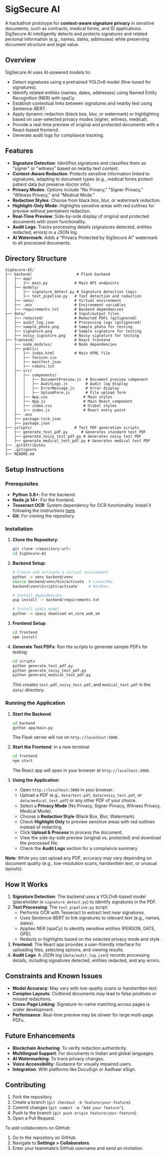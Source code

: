 # SigSecure AI

A hackathon prototype for **context-aware signature privacy** in sensitive documents, such as contracts, medical forms, and ID applications. SigSecure AI intelligently detects and protects signatures and related personal information (e.g., names, dates, addresses) while preserving document structure and legal value.

## Overview

SigSecure AI uses AI-powered models to:
- Detect signatures using a pretrained YOLOv8 model (fine-tuned for signatures).
- Identify related entities (names, dates, addresses) using Named Entity Recognition (NER) with spaCy.
- Establish contextual links between signatures and nearby text using Sentence-BERT.
- Apply dynamic redaction (black box, blur, or watermark) or highlighting based on user-selected privacy modes (signer, witness, medical).
- Provide a real-time preview of original and protected documents with a React-based frontend.
- Generate audit logs for compliance tracking.

## Features

- **Signature Detection**: Identifies signatures and classifies them as "signer" or "witness" based on nearby text context.
- **Context-Aware Redaction**: Protects sensitive information linked to signatures, adapting to document types (e.g., medical forms protect patient data but preserve doctor info).
- **Privacy Modes**: Options include "No Privacy," "Signer Privacy," "Witness Privacy," and "Medical Mode."
- **Redaction Styles**: Choose from black box, blur, or watermark redaction.
- **Highlight-Only Mode**: Highlights sensitive areas with red outlines for preview without permanent redaction.
- **Real-Time Preview**: Side-by-side display of original and protected documents with zoom functionality.
- **Audit Logs**: Tracks processing details (signatures detected, entities redacted, errors) in a JSON log.
- **AI Watermark**: Adds a "Privacy Protected by SigSecure AI" watermark to all processed documents.

## Directory Structure

```
SigSecure-AI/
├── backend/                    # Flask backend
│   ├── app/
│   │   ├── main.py            # Main API endpoints
│   ├── models/
│   │   ├── signature_detect.py # Signature detection logic
│   │   ├── text_pipeline.py   # Text detection and redaction
│   ├── venv/                  # Virtual environment
│   ├── .env                   # Environment variables
│   ├── requirements.txt       # Backend dependencies
├── data/                      # Input/output files
│   ├── redacted/              # Redacted PDFs (gitignored)
│   ├── audit_log.json         # Processing logs (gitignored)
│   ├── sample_photo.png       # Sample photo for testing
│   ├── signature.png          # Sample signature for testing
│   ├── noisy_signature.png    # Noisy signature for testing
├── frontend/                  # React frontend
│   ├── node_modules/          # Node dependencies
│   ├── public/
│   │   ├── index.html         # Main HTML file
│   │   ├── favicon.ico
│   │   ├── manifest.json
│   │   ├── robots.txt
│   ├── src/
│   │   ├── components/
│   │   │   ├── DocumentPreview.js  # Document preview component
│   │   │   ├── AuditLogs.js        # Audit log display
│   │   │   ├── ErrorMessage.js     # Error display
│   │   │   ├── UploadForm.js       # File upload form
│   │   ├── App.css                # Main styles
│   │   ├── App.js                 # Main React component
│   │   ├── index.css              # Global styles
│   │   ├── index.js               # React entry point
│   ├── .env
│   ├── package-lock.json
│   ├── package.json
├── scripts/                   # Test PDF generation scripts
│   ├── generate_test_pdf.py      # Generates standard test PDF
│   ├── generate_noisy_test_pdf.py # Generates noisy test PDF
│   ├── generate_medical_test_pdf.py # Generates medical test PDF
├── .gitattributes
├── .gitignore
├── README.md
```

## Setup Instructions

### Prerequisites
- **Python 3.8+**: For the backend.
- **Node.js 14+**: For the frontend.
- **Tesseract OCR**: System dependency for OCR functionality. Install it following the instructions [here](https://github.com/tesseract-ocr/tesseract#installing-tesseract).
- **Git**: For cloning the repository.

### Installation

1. **Clone the Repository**:
   ```bash
   git clone <repository-url>
   cd SigSecure-AI
   ```

2. **Backend Setup**:
   ```bash
   # Create and activate a virtual environment
   python -m venv backend/venv
   source backend/venv/bin/activate  # Linux/Mac
   backend\venv\Scripts\activate     # Windows

   # Install dependencies
   pip install -r backend/requirements.txt

   # Install spaCy model
   python -m spacy download en_core_web_sm
   ```

3. **Frontend Setup**:
   ```bash
   cd frontend
   npm install
   ```

4. **Generate Test PDFs**:
   Run the scripts to generate sample PDFs for testing:
   ```bash
   cd scripts
   python generate_test_pdf.py
   python generate_noisy_test_pdf.py
   python generate_medical_test_pdf.py
   ```
   This creates `test.pdf`, `noisy_test.pdf`, and `medical_test.pdf` in the `data/` directory.

### Running the Application

1. **Start the Backend**:
   ```bash
   cd backend
   python app/main.py
   ```
   The Flask server will run on `http://localhost:5000`.

2. **Start the Frontend**:
   In a new terminal:
   ```bash
   cd frontend
   npm start
   ```
   The React app will open in your browser at `http://localhost:3000`.

3. **Using the Application**:
   - Open `http://localhost:3000` in your browser.
   - Upload a PDF (e.g., `data/test.pdf`, `data/noisy_test.pdf`, or `data/medical_test.pdf`) or any other PDF of your choice.
   - Select a **Privacy Mode** (No Privacy, Signer Privacy, Witness Privacy, Medical Mode).
   - Choose a **Redaction Style** (Black Box, Blur, Watermark).
   - Check **Highlight Only** to preview sensitive areas with red outlines instead of redacting.
   - Click **Upload & Process** to process the document.
   - View the side-by-side preview (original vs. protected) and download the processed file.
   - Check the **Audit Logs** section for a compliance summary.

**Note**: While you can upload any PDF, accuracy may vary depending on document quality (e.g., low-resolution scans, handwritten text, or unusual layouts).

## How It Works

1. **Signature Detection**: The backend uses a YOLOv8-based model (placeholder in `signature_detect.py`) to identify signatures in the PDF.
2. **Text Processing**: The `text_pipeline.py` script:
   - Performs OCR with Tesseract to extract text near signatures.
   - Uses Sentence-BERT to link signatures to relevant text (e.g., names, dates).
   - Applies NER (spaCy) to identify sensitive entities (PERSON, DATE, GPE).
   - Redacts or highlights based on the selected privacy mode and style.
3. **Frontend**: The React app provides a user-friendly interface for uploading files, selecting options, and viewing results.
4. **Audit Logs**: A JSON log (`data/audit_log.json`) records processing details, including signatures detected, entities redacted, and any errors.

## Constraints and Known Issues

- **Model Accuracy**: May vary with low-quality scans or handwritten text.
- **Complex Layouts**: Cluttered documents may lead to false positives or missed redactions.
- **Cross-Page Linking**: Signature-to-name matching across pages is under development.
- **Performance**: Real-time preview may be slower for large multi-page PDFs.

## Future Enhancements

- **Blockchain Anchoring**: To verify redaction authenticity.
- **Multilingual Support**: For documents in Indian and global languages.
- **AI Watermarking**: To trace privacy changes.
- **Voice Accessibility**: Guidance for visually impaired users.
- **Integration**: With platforms like DocuSign or Aadhaar eSign.

## Contributing

1. Fork the repository.
2. Create a branch (`git checkout -b feature/your-feature`).
3. Commit changes (`git commit -m "Add your feature"`).
4. Push to the branch (`git push origin feature/your-feature`).
5. Open a Pull Request.

To add collaborators on GitHub:
1. Go to the repository on GitHub.
2. Navigate to **Settings > Collaborators**.
3. Enter your teammate’s GitHub username and send an invitation.
